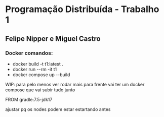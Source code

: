 # Programação Distribuída - Trabalho 1


## Felipe Nipper e Miguel Castro

### Docker comandos:
- docker build -t t1:latest .
- docker run --rm -it t1
- docker compose up --build

WIP: para pelo menos ver rodar
mais para frente vai ter um docker compose que vai subir tudo junto

FROM gradle:7.5-jdk17


ajustar pq os nodes podem estar estartando antes
